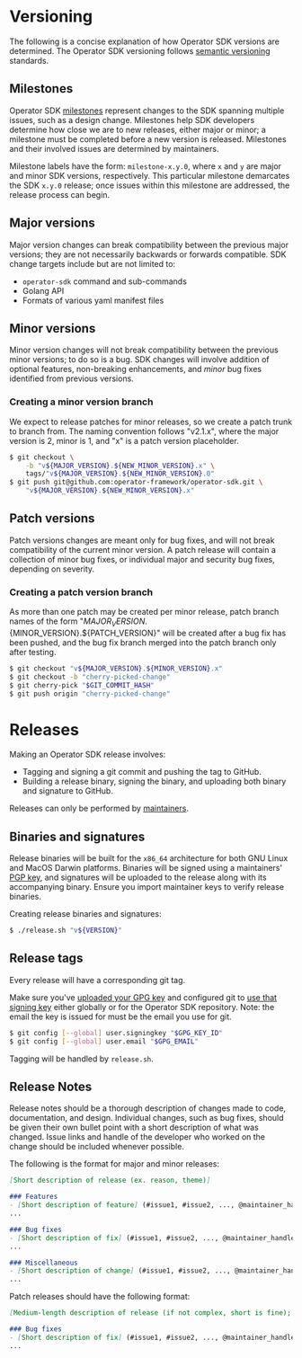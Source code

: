 # Versioning

The following is a concise explanation of how Operator SDK versions are determined. The Operator SDK versioning follows [semantic versioning][link-semver] standards.

## Milestones

Operator SDK [milestones][link-github-milestones] represent changes to the SDK spanning multiple issues, such as a design change. Milestones help SDK developers determine how close we are to new releases, either major or minor; a milestone must be completed before a new version is released. Milestones and their involved issues are determined by maintainers.

Milestone labels have the form: `milestone-x.y.0`, where `x` and `y` are major and minor SDK versions, respectively. This particular milestone demarcates the SDK `x.y.0` release; once issues within this milestone are addressed, the release process can begin.

## Major versions

Major version changes can break compatibility between the previous major versions; they are not necessarily backwards or forwards compatible. SDK change targets include but are not limited to:
- `operator-sdk` command and sub-commands
- Golang API
- Formats of various yaml manifest files

## Minor versions

Minor version changes will not break compatibility between the previous minor versions; to do so is a bug. SDK changes will involve addition of optional features, non-breaking enhancements, and *minor* bug fixes identified from previous versions.

### Creating a minor version branch

We expect to release patches for minor releases, so we create a patch trunk to branch from. The naming convention follows "v2.1.x", where the major version is 2, minor is 1, and "x" is a patch version placeholder.

```bash
$ git checkout \
    -b "v${MAJOR_VERSION}.${NEW_MINOR_VERSION}.x" \
    tags/"v${MAJOR_VERSION}.${NEW_MINOR_VERSION}.0"
$ git push git@github.com:operator-framework/operator-sdk.git \
    "v${MAJOR_VERSION}.${NEW_MINOR_VERSION}.x"
```

## Patch versions

Patch versions changes are meant only for bug fixes, and will not break compatibility of the current minor version. A patch release will contain a collection of minor bug fixes, or individual major and security bug fixes, depending on severity.

### Creating a patch version branch

As more than one patch may be created per minor release, patch branch names of the form "${MAJOR_VERSION}.${MINOR_VERSION}.${PATCH_VERSION}" will be created after a bug fix has been pushed, and the bug fix branch merged into the patch branch only after testing.

```bash
$ git checkout "v${MAJOR_VERSION}.${MINOR_VERSION}.x"
$ git checkout -b "cherry-picked-change"
$ git cherry-pick "$GIT_COMMIT_HASH"
$ git push origin "cherry-picked-change"
```

# Releases

Making an Operator SDK release involves:
- Tagging and signing a git commit and pushing the tag to GitHub.
- Building a release binary, signing the binary, and uploading both binary and signature to GitHub.

Releases can only be performed by [maintainers][doc-maintainers].

## Binaries and signatures

Release binaries will be built for the `x86_64` architecture for both GNU Linux and MacOS Darwin platforms. Binaries will be signed using a maintainers' [PGP key][doc-maintainer-pgp-keys], and signatures will be uploaded to the release along with its accompanying binary. Ensure you import maintainer keys to verify release binaries.

Creating release binaries and signatures:
```bash
$ ./release.sh "v${VERSION}"
```

## Release tags

Every release will have a corresponding git tag.

Make sure you've [uploaded your GPG key][link-github-gpg-key-upload] and configured git to [use that signing key][link-git-config-gpg-key] either globally or for the Operator SDK repository. Note: the email the key is issued for must be the email you use for git.

```bash
$ git config [--global] user.signingkey "$GPG_KEY_ID"
$ git config [--global] user.email "$GPG_EMAIL"
```

Tagging will be handled by `release.sh`.

## Release Notes

Release notes should be a thorough description of changes made to code, documentation, and design. Individual changes, such as bug fixes, should be given their own bullet point with a short description of what was changed. Issue links and handle of the developer who worked on the change should be included whenever possible.

The following is the format for major and minor releases:

```Markdown
[Short description of release (ex. reason, theme)]

### Features
- [Short description of feature] (#issue1, #issue2, ..., @maintainer_handle)
...

### Bug fixes
- [Short description of fix] (#issue1, #issue2, ..., @maintainer_handle)
...

### Miscellaneous
- [Short description of change] (#issue1, #issue2, ..., @maintainer_handle)
...
```

Patch releases should have the following format:

```Markdown
[Medium-length description of release (if not complex, short is fine); explanation required]

### Bug fixes
- [Short description of fix] (#issue1, #issue2, ..., @maintainer_handle)
...
```

[link-semver]:https://semver.org/
[link-github-milestones]: https://help.github.com/articles/about-milestones/
[doc-maintainers]:../MAINTAINERS
[doc-maintainer-pgp-keys]:TODO
[link-github-gpg-key-upload]:https://github.com/settings/keys
[link-git-config-gpg-key]:https://git-scm.com/book/en/v2/Git-Tools-Signing-Your-Work